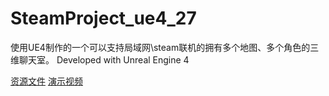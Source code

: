 # SteamProject_ue4_27
使用UE4制作的一个可以支持局域网\steam联机的拥有多个地图、多个角色的三维聊天室。
Developed with Unreal Engine 4

[资源文件](https://share.weiyun.com/2aNWkYOp)
[演示视频](https://www.bilibili.com/video/BV1h24y1W77e/?share_source=copy_web&vd_source=0b2ce0712fcaa2c6036b36737b5a2767)
